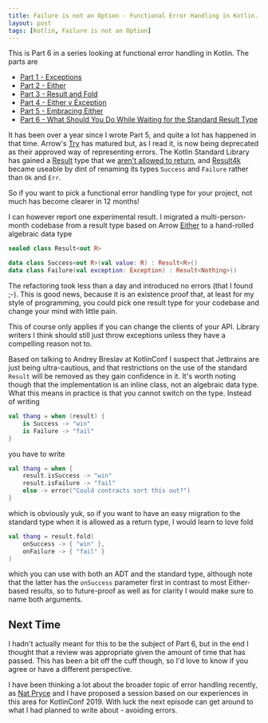 ```yaml
---
title: Failure is not an Option - Functional Error Handling in Kotlin. Part 6 - What Should You Do While Waiting for the Standard Result Type
layout: post
tags: [Kotlin, Failure is not an Option]
---
```

This is Part 6 in a series looking at functional error handling in Kotlin. The parts are

* [Part 1 - Exceptions](failure-is-not-an-option-part-1.html)
* [Part 2 - Either](failure-is-not-an-option-part-2.html)
* [Part 3 - Result and Fold](failure-is-not-an-option-part-3.html)
* [Part 4 - Either v Exception](failure-is-not-an-option-part-4.html)
* [Part 5 - Embracing Either](failure-is-not-an-option-part-5.html)
* [Part 6 - What Should You Do While Waiting for the Standard Result Type](failure-is-not-an-option-part-6.html)

It has been over a year since I wrote Part 5, and quite a lot has happened in that time. Arrow's [Try](https://arrow-kt.io/docs/arrow/core/try/) has matured but, as I read it, is now being deprecated as their approved way of representing errors. The Kotlin Standard Library has gained a [Result](https://kotlinlang.org/api/latest/jvm/stdlib/kotlin/-result/index.html) type that we [aren't allowed to return](https://github.com/Kotlin/KEEP/blob/master/proposals/stdlib/result.md#limitations), and [Result4k](https://github.com/npryce/result4k) became useable by dint of renaming its types `Success` and `Failure` rather than `Ok` and `Err`.

So if you want to pick a functional error handling type for your project, not much has become clearer in 12 months!

I can however report one experimental result. I migrated a multi-person-month codebase from a result type based on Arrow [Either](https://arrow-kt.io/docs/arrow/core/either/) to a hand-rolled algebraic data type

```kotlin
sealed class Result<out R>

data class Success<out R>(val value: R) : Result<R>()
data class Failure(val exception: Exception) : Result<Nothing>()
```

The refactoring took less than a day and introduced no errors (that I found ;-). This is good news, because it is an existence proof that, at least for my style of programming, you could pick one result type for your codebase and change your mind with little pain.

This of course only applies if you can change the clients of your API. Library writers I think should still just throw exceptions unless they have a compelling reason not to.

Based on talking to Andrey Breslav at KotlinConf I suspect that Jetbrains are just being ultra-cautious, and that restrictions on the use of the standard `Result` will be removed as they gain confidence in it. It's worth noting though that the implementation is an inline class, not an algebraic data type. What this means in practice is that you cannot switch on the type. Instead of writing

```kotlin
val thang = when (result) {
    is Success -> "win"
    is Failure -> "fail"
}
```

you have to write

```kotlin
val thang = when {
    result.isSuccess -> "win"
    result.isFailure -> "fail"
    else -> error("Could contracts sort this out?")
}
```

which is obviously yuk, so if you want to have an easy migration to the standard type when it is allowed as a return type, I would learn to love fold

```kotlin
val thang = result.fold(
    onSuccess -> { "win" },
    onFailure -> { "fail" }
)
```

which you can use with both an ADT and the standard type, although note that the latter has the `onSuccess` parameter first in contrast to most Either-based results, so to future-proof as well as for clarity I would make sure to name both arguments.

## Next Time

I hadn't actually meant for this to be the subject of Part 6, but in the end I thought that a review was appropriate given the amount of time that has passed. This has been a bit off the cuff though, so I'd love to know if you agree or have a different perspective.

I have been thinking a lot about the broader topic of error handling recently, as [Nat Pryce](http://www.natpryce.com/) and I have proposed a session based on our experiences in this area for KotlinConf 2019. With luck the next episode can get around to what I had planned to write about - avoiding errors.

